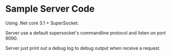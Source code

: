 # Sample Server Code

Using .Net core 3.1 + SuperSocket.

Server use a default supersocket's commandline protocol and listen on port 9090.

Server just print out a debug log to debug output when receive a request.
